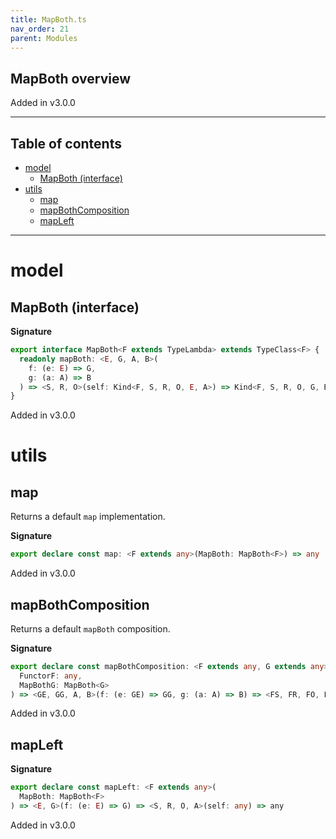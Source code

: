 ```yaml
---
title: MapBoth.ts
nav_order: 21
parent: Modules
---
```


## MapBoth overview

Added in v3.0.0

---

<h2 class="text-delta">Table of contents</h2>

- [model](#model)
  - [MapBoth (interface)](#mapboth-interface)
- [utils](#utils)
  - [map](#map)
  - [mapBothComposition](#mapbothcomposition)
  - [mapLeft](#mapleft)

---

# model

## MapBoth (interface)

**Signature**

```ts
export interface MapBoth<F extends TypeLambda> extends TypeClass<F> {
  readonly mapBoth: <E, G, A, B>(
    f: (e: E) => G,
    g: (a: A) => B
  ) => <S, R, O>(self: Kind<F, S, R, O, E, A>) => Kind<F, S, R, O, G, B>
}
```

Added in v3.0.0

# utils

## map

Returns a default `map` implementation.

**Signature**

```ts
export declare const map: <F extends any>(MapBoth: MapBoth<F>) => any
```

Added in v3.0.0

## mapBothComposition

Returns a default `mapBoth` composition.

**Signature**

```ts
export declare const mapBothComposition: <F extends any, G extends any>(
  FunctorF: any,
  MapBothG: MapBoth<G>
) => <GE, GG, A, B>(f: (e: GE) => GG, g: (a: A) => B) => <FS, FR, FO, FE, GS, GR, GO>(self: any) => any
```

Added in v3.0.0

## mapLeft

**Signature**

```ts
export declare const mapLeft: <F extends any>(
  MapBoth: MapBoth<F>
) => <E, G>(f: (e: E) => G) => <S, R, O, A>(self: any) => any
```

Added in v3.0.0
